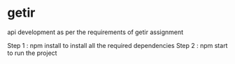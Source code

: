 # getir
api development as per the requirements of getir assignment

Step 1 : npm install to install all the required dependencies
Step 2 : npm start to run the project
